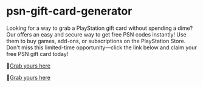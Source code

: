 # psn-gift-card-generator
Looking for a way to grab a PlayStation gift card without spending a dime? Our offers an easy and secure way to get free PSN codes instantly! Use them to buy games, add-ons, or subscriptions on the PlayStation Store. Don't miss this limited-time opportunity—click the link below and claim your free PSN gift card today!

🎁[Grab yours here](https://giftcardhouse.takesup.shop)

🎁[Grab yours here](https://giftcardhouse.takesup.shop)

